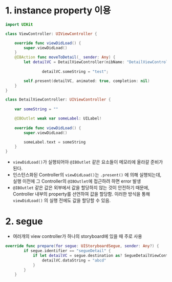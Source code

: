 # 1. instance property 이용

```swift
import UIKit

class ViewController: UIViewController {

    override func viewDidLoad() {
        super.viewDidLoad()
    }
    @IBAction func moveToDetail(_ sender: Any) {
        let detailVC = DetailViewController(nibName: "DetailViewController", bundle: nil)
	
				detailVC.someString = "test";        

        self.present(detailVC, animated: true, completion: nil)
    }
}

class DetailViewController: UIViewController {
    
    var someString = ""

    @IBOutlet weak var someLabel: UILabel!
    
    override func viewDidLoad() {
        super.viewDidLoad()

        someLabel.text = someString
    }
}
```

- `viewDidLoad()`가 실행되어야 `@IBOutlet` 같은 요소들이 메모리에 올라갈 준비가 된다.
- 인스턴스화된 Controller의 `viewDidLoad()`는  `.present()` 에 의해 실행되는데, 실행 이전에 그 Controller의 `@IBOutlet`에 접근하려 하면 error 발생
- `@IBOutlet` 같은 값은 외부에서 값을 할당하지 않는 것이 안전하기 때문에, Controller 내부의 property를 선언하여 값을 할당함. 이러한 방식을 통해 `viewDidLoad()` 의 실행 전에도 값을 할당할 수 있음.

# 2. segue

- 여러개의 view controller가 하나의 storyboard에 있을 때 주로 사용

```swift
override func prepare(for segue: UIStoryboardSegue, sender: Any?) {
        if segue.identifier == "segueDetail" {
            if let detailVC = segue.destination as? SegueDetailViewController {
                detailVC.dataString = "abcd"
            }
        }
    }
```
